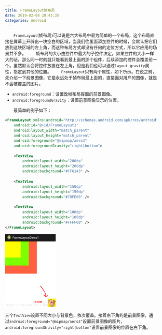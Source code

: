 ```yaml
---
title: FrameLayout帧布局
date: 2019-02-08 20:43:35
categories: Android
---
```

&emsp;&emsp;`FrameLayout`(帧布局)可以说是六大布局中最为简单的一个布局，这个布局直接在屏幕上开辟出一块空白的区域，当我们往里面添加控件的时候，会默认把它们放到这块区域的左上角，而这种布局方式却没有任何的定位方式，所以它应用的场景并不多。
&emsp;&emsp;帧布局的大小由控件中最大的子控件决定，如果控件的大小一样大的话，那么同一时刻就只能看到最上面的那个组件，后续添加的控件会覆盖前一个。虽然默认会将控件放置在左上角，但是我们也可以通过`layout_gravity`属性，指定到其他的位置。
&emsp;&emsp;`FrameLayout`只有两个属性，如下所示。在说之前，先介绍一下前景图像，它是永远处于帧布局最上面的，直接面对用户的图像，就是不会被覆盖的图片。

- `android:foreground`：设置改帧布局容器的前景图像。
- `android:foregroundGravity`：设置前景图像显示的位置。

&emsp;&emsp;最简单的例子如下：

``` xml
<FrameLayout xmlns:android="http://schemas.android.com/apk/res/android"
    android:id="@+id/FrameLayout1"
    android:layout_width="match_parent"
    android:layout_height="match_parent"
    android:foreground="@mipmap/aero3"
    android:foregroundGravity="right|bottom">
​
    <TextView
        android:layout_width="200dp"
        android:layout_height="200dp"
        android:background="#FF6143" />
​
    <TextView
        android:layout_width="150dp"
        android:layout_height="150dp"
        android:background="#7BFE00" />
​
    <TextView
        android:layout_width="100dp"
        android:layout_height="100dp"
        android:background="#FFFF00" />
</FrameLayout>
```

<img src="./FrameLayout帧布局/1.png" height="240" width="168">

三个`TextView`设置不同大小与背景色，依次覆盖。接着右下角的是前景图像，通过`android:foreground="@mipmap/aero3"`设置前景图像的图片，`android:foregroundGravity="right|bottom"`设置前景图像的位置在右下角。